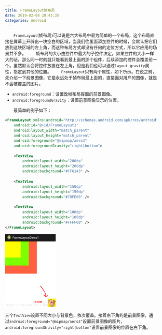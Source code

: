 ```yaml
---
title: FrameLayout帧布局
date: 2019-02-08 20:43:35
categories: Android
---
```

&emsp;&emsp;`FrameLayout`(帧布局)可以说是六大布局中最为简单的一个布局，这个布局直接在屏幕上开辟出一块空白的区域，当我们往里面添加控件的时候，会默认把它们放到这块区域的左上角，而这种布局方式却没有任何的定位方式，所以它应用的场景并不多。
&emsp;&emsp;帧布局的大小由控件中最大的子控件决定，如果控件的大小一样大的话，那么同一时刻就只能看到最上面的那个组件，后续添加的控件会覆盖前一个。虽然默认会将控件放置在左上角，但是我们也可以通过`layout_gravity`属性，指定到其他的位置。
&emsp;&emsp;`FrameLayout`只有两个属性，如下所示。在说之前，先介绍一下前景图像，它是永远处于帧布局最上面的，直接面对用户的图像，就是不会被覆盖的图片。

- `android:foreground`：设置改帧布局容器的前景图像。
- `android:foregroundGravity`：设置前景图像显示的位置。

&emsp;&emsp;最简单的例子如下：

``` xml
<FrameLayout xmlns:android="http://schemas.android.com/apk/res/android"
    android:id="@+id/FrameLayout1"
    android:layout_width="match_parent"
    android:layout_height="match_parent"
    android:foreground="@mipmap/aero3"
    android:foregroundGravity="right|bottom">
​
    <TextView
        android:layout_width="200dp"
        android:layout_height="200dp"
        android:background="#FF6143" />
​
    <TextView
        android:layout_width="150dp"
        android:layout_height="150dp"
        android:background="#7BFE00" />
​
    <TextView
        android:layout_width="100dp"
        android:layout_height="100dp"
        android:background="#FFFF00" />
</FrameLayout>
```

<img src="./FrameLayout帧布局/1.png" height="240" width="168">

三个`TextView`设置不同大小与背景色，依次覆盖。接着右下角的是前景图像，通过`android:foreground="@mipmap/aero3"`设置前景图像的图片，`android:foregroundGravity="right|bottom"`设置前景图像的位置在右下角。